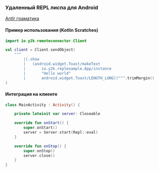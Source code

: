 ### Удаленный REPL лиспа для Android

[Antlr граматика](lib/src/main/kotlin/y2k/remoteembederepl/EmbededLisp.g4)

#### Пример использования (Kotlin Scratches)

```kotlin
import io.y2k.remoteconnector.Client

val client = Client.sendObject(
    """
        |(.show
        |   (android.widget.Toast/makeText
        |       io.y2k.replexample.App/instance
        |       "Hello world"
        |       android.widget.Toast/LENGTH_LONG))""".trimMargin()
)
```

#### Интеграция на клиенте

```kotlin
class MainActivity : Activity() {

    private lateinit var server: Closeable

    override fun onStart() {
        super.onStart()
        server = Server.start(Repl::eval)
    }

    override fun onStop() {
        super.onStop()
        server.close()
    }
}
```